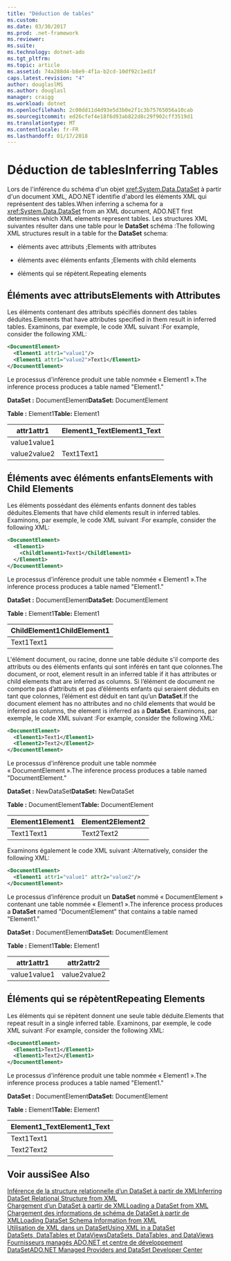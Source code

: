 ```yaml
---
title: "Déduction de tables"
ms.custom: 
ms.date: 03/30/2017
ms.prod: .net-framework
ms.reviewer: 
ms.suite: 
ms.technology: dotnet-ado
ms.tgt_pltfrm: 
ms.topic: article
ms.assetid: 74a288d4-b8e9-4f1a-b2cd-10df92c1ed1f
caps.latest.revision: "4"
author: douglaslMS
ms.author: douglasl
manager: craigg
ms.workload: dotnet
ms.openlocfilehash: 2c00dd11d4d93e5d3b0e2f1c3b75765056a10cab
ms.sourcegitcommit: ed26cfef4e18f6d93ab822d8c29f902cff3519d1
ms.translationtype: MT
ms.contentlocale: fr-FR
ms.lasthandoff: 01/17/2018
---
```

# <a name="inferring-tables"></a><span data-ttu-id="f8d24-102">Déduction de tables</span><span class="sxs-lookup"><span data-stu-id="f8d24-102">Inferring Tables</span></span>
<span data-ttu-id="f8d24-103">Lors de l'inférence du schéma d'un objet <xref:System.Data.DataSet> à partir d'un document XML, ADO.NET identifie d'abord les éléments XML qui représentent des tables.</span><span class="sxs-lookup"><span data-stu-id="f8d24-103">When inferring a schema for a <xref:System.Data.DataSet> from an XML document, ADO.NET first determines which XML elements represent tables.</span></span> <span data-ttu-id="f8d24-104">Les structures XML suivantes résulter dans une table pour le **DataSet** schéma :</span><span class="sxs-lookup"><span data-stu-id="f8d24-104">The following XML structures result in a table for the **DataSet** schema:</span></span>  
  
-   <span data-ttu-id="f8d24-105">éléments avec attributs ;</span><span class="sxs-lookup"><span data-stu-id="f8d24-105">Elements with attributes</span></span>  
  
-   <span data-ttu-id="f8d24-106">éléments avec éléments enfants ;</span><span class="sxs-lookup"><span data-stu-id="f8d24-106">Elements with child elements</span></span>  
  
-   <span data-ttu-id="f8d24-107">éléments qui se répètent.</span><span class="sxs-lookup"><span data-stu-id="f8d24-107">Repeating elements</span></span>  
  
## <a name="elements-with-attributes"></a><span data-ttu-id="f8d24-108">Éléments avec attributs</span><span class="sxs-lookup"><span data-stu-id="f8d24-108">Elements with Attributes</span></span>  
 <span data-ttu-id="f8d24-109">Les éléments contenant des attributs spécifiés donnent des tables déduites.</span><span class="sxs-lookup"><span data-stu-id="f8d24-109">Elements that have attributes specified in them result in inferred tables.</span></span> <span data-ttu-id="f8d24-110">Examinons, par exemple, le code XML suivant :</span><span class="sxs-lookup"><span data-stu-id="f8d24-110">For example, consider the following XML:</span></span>  
  
```xml  
<DocumentElement>  
  <Element1 attr1="value1"/>  
  <Element1 attr1="value2">Text1</Element1>  
</DocumentElement>  
```  
  
 <span data-ttu-id="f8d24-111">Le processus d'inférence produit une table nommée « Element1 ».</span><span class="sxs-lookup"><span data-stu-id="f8d24-111">The inference process produces a table named "Element1."</span></span>  
  
 <span data-ttu-id="f8d24-112">**DataSet :** DocumentElement</span><span class="sxs-lookup"><span data-stu-id="f8d24-112">**DataSet:** DocumentElement</span></span>  
  
 <span data-ttu-id="f8d24-113">**Table :** Element1</span><span class="sxs-lookup"><span data-stu-id="f8d24-113">**Table:** Element1</span></span>  
  
|<span data-ttu-id="f8d24-114">attr1</span><span class="sxs-lookup"><span data-stu-id="f8d24-114">attr1</span></span>|<span data-ttu-id="f8d24-115">Element1_Text</span><span class="sxs-lookup"><span data-stu-id="f8d24-115">Element1_Text</span></span>|  
|-----------|--------------------|  
|<span data-ttu-id="f8d24-116">value1</span><span class="sxs-lookup"><span data-stu-id="f8d24-116">value1</span></span>||  
|<span data-ttu-id="f8d24-117">value2</span><span class="sxs-lookup"><span data-stu-id="f8d24-117">value2</span></span>|<span data-ttu-id="f8d24-118">Text1</span><span class="sxs-lookup"><span data-stu-id="f8d24-118">Text1</span></span>|  
  
## <a name="elements-with-child-elements"></a><span data-ttu-id="f8d24-119">Éléments avec éléments enfants</span><span class="sxs-lookup"><span data-stu-id="f8d24-119">Elements with Child Elements</span></span>  
 <span data-ttu-id="f8d24-120">Les éléments possédant des éléments enfants donnent des tables déduites.</span><span class="sxs-lookup"><span data-stu-id="f8d24-120">Elements that have child elements result in inferred tables.</span></span> <span data-ttu-id="f8d24-121">Examinons, par exemple, le code XML suivant :</span><span class="sxs-lookup"><span data-stu-id="f8d24-121">For example, consider the following XML:</span></span>  
  
```xml  
<DocumentElement>  
  <Element1>  
    <ChildElement1>Text1</ChildElement1>  
  </Element1>  
</DocumentElement>  
```  
  
 <span data-ttu-id="f8d24-122">Le processus d'inférence produit une table nommée « Element1 ».</span><span class="sxs-lookup"><span data-stu-id="f8d24-122">The inference process produces a table named "Element1."</span></span>  
  
 <span data-ttu-id="f8d24-123">**DataSet :** DocumentElement</span><span class="sxs-lookup"><span data-stu-id="f8d24-123">**DataSet:** DocumentElement</span></span>  
  
 <span data-ttu-id="f8d24-124">**Table :** Element1</span><span class="sxs-lookup"><span data-stu-id="f8d24-124">**Table:** Element1</span></span>  
  
|<span data-ttu-id="f8d24-125">ChildElement1</span><span class="sxs-lookup"><span data-stu-id="f8d24-125">ChildElement1</span></span>|  
|-------------------|  
|<span data-ttu-id="f8d24-126">Text1</span><span class="sxs-lookup"><span data-stu-id="f8d24-126">Text1</span></span>|  
  
 <span data-ttu-id="f8d24-127">L'élément document, ou racine, donne une table déduite s'il comporte des attributs ou des éléments enfants qui sont inférés en tant que colonnes.</span><span class="sxs-lookup"><span data-stu-id="f8d24-127">The document, or root, element result in an inferred table if it has attributes or child elements that are inferred as columns.</span></span> <span data-ttu-id="f8d24-128">Si l’élément de document ne comporte pas d’attributs et pas d’éléments enfants qui seraient déduits en tant que colonnes, l’élément est déduit en tant qu’un **DataSet**.</span><span class="sxs-lookup"><span data-stu-id="f8d24-128">If the document element has no attributes and no child elements that would be inferred as columns, the element is inferred as a **DataSet**.</span></span> <span data-ttu-id="f8d24-129">Examinons, par exemple, le code XML suivant :</span><span class="sxs-lookup"><span data-stu-id="f8d24-129">For example, consider the following XML:</span></span>  
  
```xml  
<DocumentElement>  
  <Element1>Text1</Element1>  
  <Element2>Text2</Element2>  
</DocumentElement>  
```  
  
 <span data-ttu-id="f8d24-130">Le processus d'inférence produit une table nommée « DocumentElement ».</span><span class="sxs-lookup"><span data-stu-id="f8d24-130">The inference process produces a table named "DocumentElement."</span></span>  
  
 <span data-ttu-id="f8d24-131">**DataSet :** NewDataSet</span><span class="sxs-lookup"><span data-stu-id="f8d24-131">**DataSet:** NewDataSet</span></span>  
  
 <span data-ttu-id="f8d24-132">**Table :** DocumentElement</span><span class="sxs-lookup"><span data-stu-id="f8d24-132">**Table:** DocumentElement</span></span>  
  
|<span data-ttu-id="f8d24-133">Element1</span><span class="sxs-lookup"><span data-stu-id="f8d24-133">Element1</span></span>|<span data-ttu-id="f8d24-134">Element2</span><span class="sxs-lookup"><span data-stu-id="f8d24-134">Element2</span></span>|  
|--------------|--------------|  
|<span data-ttu-id="f8d24-135">Text1</span><span class="sxs-lookup"><span data-stu-id="f8d24-135">Text1</span></span>|<span data-ttu-id="f8d24-136">Text2</span><span class="sxs-lookup"><span data-stu-id="f8d24-136">Text2</span></span>|  
  
 <span data-ttu-id="f8d24-137">Examinons également le code XML suivant :</span><span class="sxs-lookup"><span data-stu-id="f8d24-137">Alternatively, consider the following XML:</span></span>  
  
```xml  
<DocumentElement>  
  <Element1 attr1="value1" attr2="value2"/>  
</DocumentElement>  
```  
  
 <span data-ttu-id="f8d24-138">Le processus d’inférence produit un **DataSet** nommé « DocumentElement » contenant une table nommée « Element1 ».</span><span class="sxs-lookup"><span data-stu-id="f8d24-138">The inference process produces a **DataSet** named "DocumentElement" that contains a table named "Element1."</span></span>  
  
 <span data-ttu-id="f8d24-139">**DataSet :** DocumentElement</span><span class="sxs-lookup"><span data-stu-id="f8d24-139">**DataSet:** DocumentElement</span></span>  
  
 <span data-ttu-id="f8d24-140">**Table :** Element1</span><span class="sxs-lookup"><span data-stu-id="f8d24-140">**Table:** Element1</span></span>  
  
|<span data-ttu-id="f8d24-141">attr1</span><span class="sxs-lookup"><span data-stu-id="f8d24-141">attr1</span></span>|<span data-ttu-id="f8d24-142">attr2</span><span class="sxs-lookup"><span data-stu-id="f8d24-142">attr2</span></span>|  
|-----------|-----------|  
|<span data-ttu-id="f8d24-143">value1</span><span class="sxs-lookup"><span data-stu-id="f8d24-143">value1</span></span>|<span data-ttu-id="f8d24-144">value2</span><span class="sxs-lookup"><span data-stu-id="f8d24-144">value2</span></span>|  
  
## <a name="repeating-elements"></a><span data-ttu-id="f8d24-145">Éléments qui se répètent</span><span class="sxs-lookup"><span data-stu-id="f8d24-145">Repeating Elements</span></span>  
 <span data-ttu-id="f8d24-146">Les éléments qui se répètent donnent une seule table déduite.</span><span class="sxs-lookup"><span data-stu-id="f8d24-146">Elements that repeat result in a single inferred table.</span></span> <span data-ttu-id="f8d24-147">Examinons, par exemple, le code XML suivant :</span><span class="sxs-lookup"><span data-stu-id="f8d24-147">For example, consider the following XML:</span></span>  
  
```xml  
<DocumentElement>  
  <Element1>Text1</Element1>  
  <Element1>Text2</Element1>  
</DocumentElement>  
```  
  
 <span data-ttu-id="f8d24-148">Le processus d'inférence produit une table nommée « Element1 ».</span><span class="sxs-lookup"><span data-stu-id="f8d24-148">The inference process produces a table named "Element1."</span></span>  
  
 <span data-ttu-id="f8d24-149">**DataSet :** DocumentElement</span><span class="sxs-lookup"><span data-stu-id="f8d24-149">**DataSet:** DocumentElement</span></span>  
  
 <span data-ttu-id="f8d24-150">**Table :** Element1</span><span class="sxs-lookup"><span data-stu-id="f8d24-150">**Table:** Element1</span></span>  
  
|<span data-ttu-id="f8d24-151">Element1_Text</span><span class="sxs-lookup"><span data-stu-id="f8d24-151">Element1_Text</span></span>|  
|--------------------|  
|<span data-ttu-id="f8d24-152">Text1</span><span class="sxs-lookup"><span data-stu-id="f8d24-152">Text1</span></span>|  
|<span data-ttu-id="f8d24-153">Text2</span><span class="sxs-lookup"><span data-stu-id="f8d24-153">Text2</span></span>|  
  
## <a name="see-also"></a><span data-ttu-id="f8d24-154">Voir aussi</span><span class="sxs-lookup"><span data-stu-id="f8d24-154">See Also</span></span>  
 [<span data-ttu-id="f8d24-155">Inférence de la structure relationnelle d’un DataSet à partir de XML</span><span class="sxs-lookup"><span data-stu-id="f8d24-155">Inferring DataSet Relational Structure from XML</span></span>](../../../../../docs/framework/data/adonet/dataset-datatable-dataview/inferring-dataset-relational-structure-from-xml.md)  
 [<span data-ttu-id="f8d24-156">Chargement d’un DataSet à partir de XML</span><span class="sxs-lookup"><span data-stu-id="f8d24-156">Loading a DataSet from XML</span></span>](../../../../../docs/framework/data/adonet/dataset-datatable-dataview/loading-a-dataset-from-xml.md)  
 [<span data-ttu-id="f8d24-157">Chargement des informations de schéma de DataSet à partir de XML</span><span class="sxs-lookup"><span data-stu-id="f8d24-157">Loading DataSet Schema Information from XML</span></span>](../../../../../docs/framework/data/adonet/dataset-datatable-dataview/loading-dataset-schema-information-from-xml.md)  
 [<span data-ttu-id="f8d24-158">Utilisation de XML dans un DataSet</span><span class="sxs-lookup"><span data-stu-id="f8d24-158">Using XML in a DataSet</span></span>](../../../../../docs/framework/data/adonet/dataset-datatable-dataview/using-xml-in-a-dataset.md)  
 [<span data-ttu-id="f8d24-159">DataSets, DataTables et DataViews</span><span class="sxs-lookup"><span data-stu-id="f8d24-159">DataSets, DataTables, and DataViews</span></span>](../../../../../docs/framework/data/adonet/dataset-datatable-dataview/index.md)  
 [<span data-ttu-id="f8d24-160">Fournisseurs managés ADO.NET et centre de développement DataSet</span><span class="sxs-lookup"><span data-stu-id="f8d24-160">ADO.NET Managed Providers and DataSet Developer Center</span></span>](http://go.microsoft.com/fwlink/?LinkId=217917)
